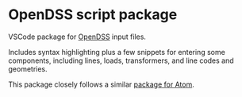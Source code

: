 # OpenDSS script package

VSCode package for [OpenDSS](http://smartgrid.epri.com/SimulationTool.aspx) input files.

Includes syntax highlighting plus a few snippets for entering some components, including lines, loads, transformers, and line codes and geometries.

This package closely follows a similar [package for Atom](https://atom.io/packages/language-opendss).
